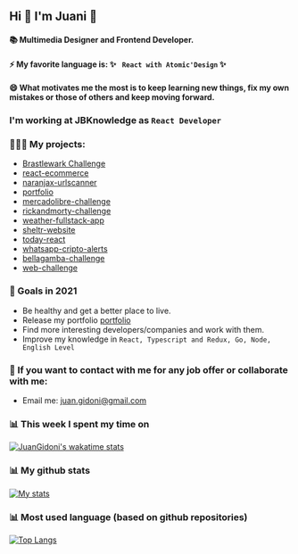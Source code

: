 ## Hi 👋 I'm Juani 🦁

#### 📚 Multimedia Designer and Frontend Developer.

#### ⚡ My favorite language is: ✨ ` React with Atomic'Design` ✨

#### 😄 What motivates me the most is to keep learning new things, fix my own mistakes or those of others and keep moving forward.

### I'm working at JBKnowledge as `React Developer`

### 🧑🏽‍💻 My projects: 
- [Brastlewark Challenge](https://github.com/JuanGidoni/Brastlewark)
- [react-ecommerce](https://github.com/JuanGidoni/react-ecommerce)
- [naranjax-urlscanner](https://github.com/JuanGidoni/naranjax-urlscanner)
- [portfolio](https://github.com/JuanGidoni/Portfolio)
- [mercadolibre-challenge](https://github.com/JuanGidoni/TestMeLi)
- [rickandmorty-challenge](https://github.com/JuanGidoni/test-rym)
- [weather-fullstack-app](https://github.com/JuanGidoni/weather-flow)
- [sheltr-website](https://github.com/JuanGidoni/sheltr)
- [today-react](https://github.com/JuanGidoni/today-react)
- [whatsapp-cripto-alerts](https://github.com/JuanGidoni/WA-CriptoAlerts)
- [bellagamba-challenge](https://github.com/JuanGidoni/test-bellagamba)
- [web-challenge](https://github.com/JuanGidoni/test-maquetado)

### 🚀 Goals in 2021
- Be healthy and get a better place to live.
- Release my portfolio [portfolio](https://github.com/JuanGidoni/Portfolio) 
- Find more interesting developers/companies and work with them.
- Improve my knowledge in `React, Typescript and Redux, Go, Node, English Level`

### 👀 If you want to contact with me for any job offer or collaborate with me:

- Email me: juan.gidoni@gmail.com

### 📊 This week I spent my time on

[![JuanGidoni's wakatime stats](https://github-readme-stats.vercel.app/api/wakatime?username=JuanGidoni)](https://www.linkedin.com/in/juangidoni/)

### 📊 My github stats

 [![My stats](https://github-readme-stats.vercel.app/api?username=JuanGidoni&show_icons=true&theme=radical)](https://www.linkedin.com/in/juangidoni/)
 
### 📊 Most used language (based on github repositories)

 [![Top Langs](https://github-readme-stats.vercel.app/api/top-langs/?username=juangidoni&layout=compact)](https://www.linkedin.com/in/juangidoni/)

